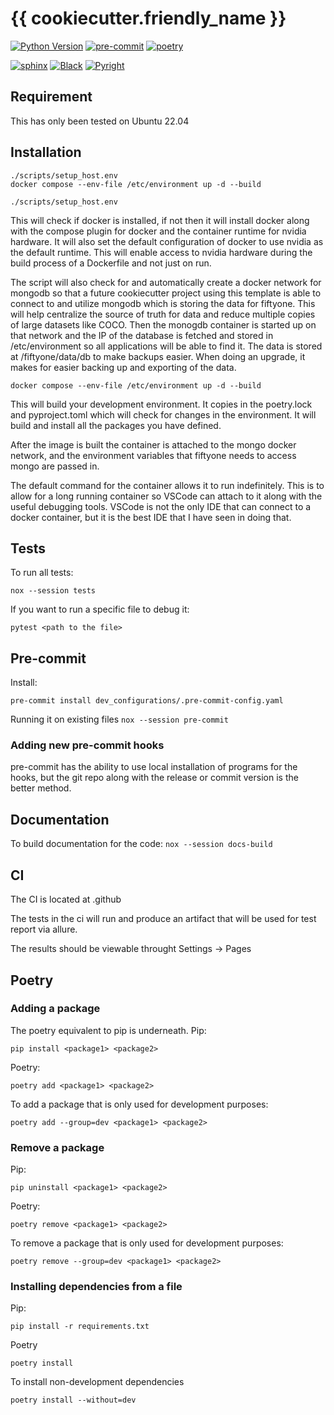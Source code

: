 # {{ cookiecutter.friendly_name }}

[![Python Version](https://img.shields.io/badge/python-3.10-blue)][pypi status]
[![pre-commit](https://img.shields.io/badge/pre--commit-enabled-brightgreen?logo=pre-commit&logoColor=white)][pre-commit]
[![poetry](https://img.shields.io/badge/package%20manager-poetry-blue)][poetry]

[![sphinx](https://img.shields.io/badge/docs-sphinx-blue)][sphinx]
[![Black](https://img.shields.io/badge/code%20style-black-000000.svg)][black]
[![Pyright](https://img.shields.io/badge/type%20checker-pyright-blue.svg)][pyright]

[pypi status]: https://pypi.org/project/{{cookiecutter.project_name}}/
[poetry]: https://github.com/python-poetry/poetry
[pre-commit]: https://github.com/pre-commit/pre-commit
[sphinx]: https://github.com/sphinx-doc/sphinx
[black]: https://github.com/psf/black
[pyright]: https://github.com/microsoft/pyright

## Requirement

This has only been tested on Ubuntu 22.04


## Installation

```
./scripts/setup_host.env
docker compose --env-file /etc/environment up -d --build
```

```
./scripts/setup_host.env
```
This will check if docker is installed, if not then it will install docker along with the compose plugin for docker and the container runtime for nvidia hardware. It will also set the default configuration of docker to use nvidia as the default runtime. This will enable access to nvidia hardware during the build process of a Dockerfile and not just on run.

The script will also check for and automatically create a docker network for mongodb so that a future cookiecutter project using this template is able to connect to and utilize mongodb which is storing the data for fiftyone. This will help centralize the source of truth for data and reduce multiple copies of large datasets like COCO. Then the monogdb container is started up on that network and the IP of the database is fetched and stored in /etc/environment so all applications will be able to find it. The data is stored at /fiftyone/data/db to make backups easier. When doing an upgrade, it makes for easier backing up and exporting of the data. 

```
docker compose --env-file /etc/environment up -d --build
```
This will build your development environment. It copies in the poetry.lock and pyproject.toml which will check for changes in the environment. It will build and install all the packages you have defined. 

After the image is built the container is attached to the mongo docker network, and the environment variables that fiftyone needs to access mongo are passed in. 

The default command for the container allows it to run indefinitely. This is to allow for a long running container so VSCode can attach to it along with the useful debugging tools. VSCode is not the only IDE that can connect to a docker container, but it is the best IDE that I have seen in doing that.


## Tests

To run all tests:

`
nox --session tests
`

If you want to run a specific file to debug it:

`
pytest <path to the file>
`

## Pre-commit

Install:

`
pre-commit install dev_configurations/.pre-commit-config.yaml
`

Running it on existing files
`
nox --session pre-commit
`

### Adding new pre-commit hooks
pre-commit has the ability to use local installation of programs for the hooks, but the git repo along with the release or commit version is the better method.


## Documentation

To build documentation for the code:
`
nox --session docs-build
`

## CI
The CI is located at .github

The tests in the ci will run and produce an artifact that will be used for test report via allure.

The results should be viewable throught Settings -> Pages

## Poetry
### Adding a package
The poetry equivalent to pip is underneath.
Pip:

`
pip install <package1> <package2>
`

Poetry:

`
poetry add <package1> <package2>
`

To add a package that is only used for development purposes:

`
poetry add --group=dev <package1> <package2>
`
### Remove a package
Pip:

`
pip uninstall <package1> <package2>
`

Poetry:

`
poetry remove <package1> <package2>
`

To remove a package that is only used for development purposes:

`
poetry remove --group=dev <package1> <package2>
`
### Installing dependencies from a file
Pip:

`
pip install -r requirements.txt
`

Poetry

`
poetry install
`

To install non-development dependencies

`
poetry install --without=dev
`
